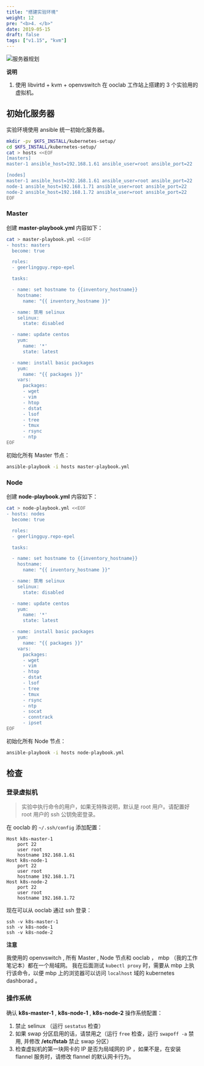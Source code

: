 ```yaml
---
title: "搭建实验环境"
weight: 12
pre: "<b>4. </b>"
date: 2019-05-15
draft: false
tags: ["v1.15", "kvm"]
---
```


![服务器规划](/kfs/v1.15/static/servers.png)

**说明**

1. 使用 libvirtd + kvm + openvswitch 在 ooclab 工作站上搭建的 3 个实验用的虚拟机。


## 初始化服务器

实验环境使用 ansible 统一初始化服务器。

```sh
mkdir -pv $KFS_INSTALL/kubernetes-setup/
cd $KFS_INSTALL/kubernetes-setup/
cat > hosts <<EOF
[masters]
master-1 ansible_host=192.168.1.61 ansible_user=root ansible_port=22

[nodes]
master-1 ansible_host=192.168.1.61 ansible_user=root ansible_port=22
node-1 ansible_host=192.168.1.71 ansible_user=root ansible_port=22
node-2 ansible_host=192.168.1.72 ansible_user=root ansible_port=22
EOF
```

### Master

创建 **master-playbook.yml** 内容如下：

```sh
cat > master-playbook.yml <<EOF
- hosts: masters
  become: true

  roles:
  - geerlingguy.repo-epel

  tasks:

  - name: set hostname to {{inventory_hostname}}
    hostname:
      name: "{{ inventory_hostname }}"

  - name: 禁用 selinux
    selinux:
      state: disabled

  - name: update centos
    yum:
      name: '*'
      state: latest

  - name: install basic packages
    yum:
      name: "{{ packages }}"
    vars:
      packages:
      - wget
      - vim
      - htop
      - dstat
      - lsof
      - tree
      - tmux
      - rsync
      - ntp
EOF
```

初始化所有 Master 节点：

```sh
ansible-playbook -i hosts master-playbook.yml
```

### Node

创建 **node-playbook.yml** 内容如下：

```sh
cat > node-playbook.yml <<EOF
- hosts: nodes
  become: true

  roles:
  - geerlingguy.repo-epel

  tasks:

  - name: set hostname to {{inventory_hostname}}
    hostname:
      name: "{{ inventory_hostname }}"

  - name: 禁用 selinux
    selinux:
      state: disabled

  - name: update centos
    yum:
      name: '*'
      state: latest

  - name: install basic packages
    yum:
      name: "{{ packages }}"
    vars:
      packages:
      - wget
      - vim
      - htop
      - dstat
      - lsof
      - tree
      - tmux
      - rsync
      - ntp
      - socat
      - conntrack
      - ipset
EOF
```

初始化所有 Node 节点：

```sh
ansible-playbook -i hosts node-playbook.yml
```


## 检查

### 登录虚拟机

> 实验中执行命令的用户，如果无特殊说明，默认是 root 用户。请配置好 root 用户的 ssh 公钥免密登录。

在 ooclab 的 `~/.ssh/config` 添加配置：

```
Host k8s-master-1
    port 22
    user root
    hostname 192.168.1.61
Host k8s-node-1
    port 22
    user root
    hostname 192.168.1.71
Host k8s-node-2
    port 22
    user root
    hostname 192.168.1.72
```

现在可以从 ooclab 通过 ssh 登录：

```
ssh -v k8s-master-1
ssh -v k8s-node-1
ssh -v k8s-node-2
```

**注意**

我使用的 openvswitch , 所有 Master , Node 节点和 ooclab ， mbp （我的工作笔记本）都在一个局域网。
我在后面测试 `kubectl proxy` 时，需要从 mbp 上执行该命令，以便 mbp 上的浏览器可以访问 `localhost`
域的 kubernetes dashborad 。

### 操作系统

确认 **k8s-master-1** , **k8s-node-1** , **k8s-node-2** 操作系统配置：

1. 禁止 selinux （运行 `sestatus` 检查）
2. 如果 swap 分区启用的话，请禁用之（运行 `free` 检查，运行 `swapoff -a` 禁用, 并修改 **/etc/fstab** 禁止 swap 分区）
3. 检查虚拟机的第一块网卡的 IP 是否为局域网的 IP ，如果不是，在安装 flannel 服务时，请修改 flannel 的默认网卡行为。
